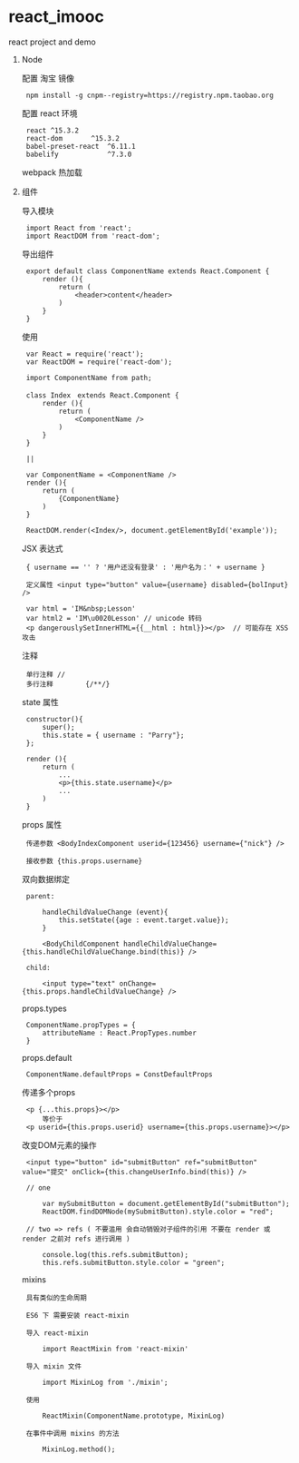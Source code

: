 # react_imooc
react project and demo

1. Node

    配置 淘宝 镜像

        npm install -g cnpm--registry=https://registry.npm.taobao.org

    配置 react 环境

        react ^15.3.2
        react-dom       ^15.3.2
        babel-preset-react  ^6.11.1
        babelify            ^7.3.0

    webpack 热加载

2. 组件

    导入模块

        import React from 'react';
        import ReactDOM from 'react-dom';

    导出组件

        export default class ComponentName extends React.Component {
            render (){
                return (
                    <header>content</header>
                )
            }
        }

    使用

        var React = require('react');
        var ReactDOM = require('react-dom');
        
        import ComponentName from path;
        
        class Index　extends React.Component {
            render (){
                return (
                    <ComponentName />
                )
            }
        }

        ||

        var ComponentName = <ComponentName />
        render (){
            return (
                {ComponentName}
            )
        }

        ReactDOM.render(<Index/>, document.getElementById('example'));

    JSX 表达式

        { username == '' ? '用户还没有登录' : '用户名为：' + username }

        定义属性 <input type="button" value={username} disabled={bolInput} />

        var html = 'IM&nbsp;Lesson'
        var html2 = 'IM\u0020Lesson' // unicode 转码      
        <p dangerouslySetInnerHTML={{__html : html}}></p>  // 可能存在 XSS 攻击

    注释

        单行注释 //
        多行注释        {/**/}

    state 属性

        constructor(){
            super();
            this.state = { username : "Parry"};
        };

        render (){
            return (
                ...
                <p>{this.state.username}</p>
                ...
            )
        }

    props 属性

        传递参数 <BodyIndexComponent userid={123456} username={"nick"} />
        
        接收参数 {this.props.username}

    双向数据绑定

        parent:

            handleChildValueChange (event){
                this.setState({age : event.target.value});
            }

            <BodyChildComponent handleChildValueChange={this.handleChildValueChange.bind(this)} />

        child:

            <input type="text" onChange={this.props.handleChildValueChange} />

    props.types

        ComponentName.propTypes = {
            attributeName : React.PropTypes.number
        }

    props.default

        ComponentName.defaultProps = ConstDefaultProps

    传递多个props

        <p {...this.props}></p>
            等价于
        <p userid={this.props.userid} username={this.props.username}></p>

    改变DOM元素的操作

        <input type="button" id="submitButton" ref="submitButton" value="提交" onClick={this.changeUserInfo.bind(this)} />

        // one

            var mySubmitButton = document.getElementById("submitButton");
            ReactDOM.findDOMNode(mySubmitButton).style.color = "red";

        // two => refs ( 不要滥用 会自动销毁对子组件的引用 不要在 render 或 render 之前对 refs 进行调用 )
        
            console.log(this.refs.submitButton);
            this.refs.submitButton.style.color = "green";

    mixins

        具有类似的生命周期

        ES6 下 需要安装 react-mixin

        导入 react-mixin

            import ReactMixin from 'react-mixin'

        导入 mixin 文件

            import MixinLog from './mixin';

        使用

            ReactMixin(ComponentName.prototype, MixinLog)

        在事件中调用 mixins 的方法

            MixinLog.method();



    